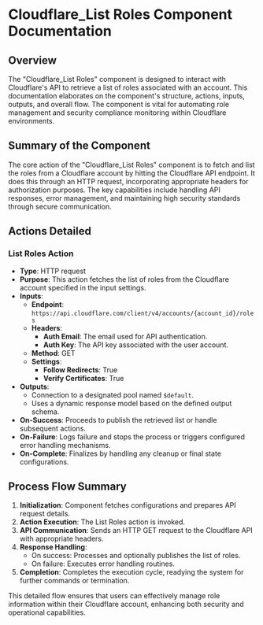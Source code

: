 # Cloudflare_List Roles Component Documentation

## Overview
The "Cloudflare_List Roles" component is designed to interact with Cloudflare's API to retrieve a list of roles associated with an account. This documentation elaborates on the component's structure, actions, inputs, outputs, and overall flow. The component is vital for automating role management and security compliance monitoring within Cloudflare environments.

## Summary of the Component
The core action of the "Cloudflare_List Roles" component is to fetch and list the roles from a Cloudflare account by hitting the Cloudflare API endpoint. It does this through an HTTP request, incorporating appropriate headers for authorization purposes. The key capabilities include handling API responses, error management, and maintaining high security standards through secure communication.

## Actions Detailed
### List Roles Action
- **Type**: HTTP request
- **Purpose**: This action fetches the list of roles from the Cloudflare account specified in the input settings.
- **Inputs**:
  - **Endpoint**: `https://api.cloudflare.com/client/v4/accounts/{account_id}/roles`
  - **Headers**:
    - **Auth Email**: The email used for API authentication.
    - **Auth Key**: The API key associated with the user account.
  - **Method**: GET
  - **Settings**:
    - **Follow Redirects**: True
    - **Verify Certificates**: True
- **Outputs**:
  - Connection to a designated pool named `$default`.
  - Uses a dynamic response model based on the defined output schema.
- **On-Success**: Proceeds to publish the retrieved list or handle subsequent actions.
- **On-Failure**: Logs failure and stops the process or triggers configured error handling mechanisms.
- **On-Complete**: Finalizes by handling any cleanup or final state configurations.

## Process Flow Summary
1. **Initialization**: Component fetches configurations and prepares API request details.
2. **Action Execution**: The List Roles action is invoked.
3. **API Communication**: Sends an HTTP GET request to the Cloudflare API with appropriate headers.
4. **Response Handling**:
   - On success: Processes and optionally publishes the list of roles.
   - On failure: Executes error handling routines.
5. **Completion**: Completes the execution cycle, readying the system for further commands or termination.

This detailed flow ensures that users can effectively manage role information within their Cloudflare account, enhancing both security and operational capabilities.

